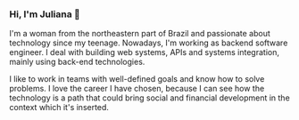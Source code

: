 ### Hi, I'm Juliana 👋 

I'm a woman from the northeastern part of Brazil and passionate about technology since my teenage. Nowadays, I'm working as backend software engineer. I deal with building web systems, APIs and systems integration, mainly using back-end technologies.

I like to work in teams with well-defined goals and know how to solve problems. I love the career I have chosen, because I can see how the technology is a path that could bring social and financial development in the context which it's inserted.
<!-- LISTA DE EMOJIS
https://www.webfx.com/tools/emoji-cheat-sheet/
-->
